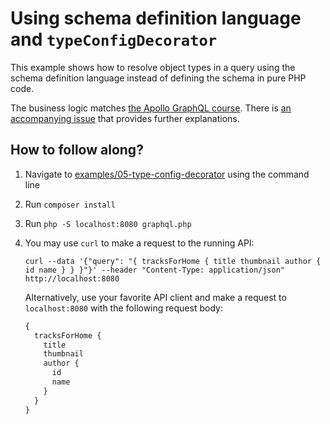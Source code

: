 # Using schema definition language and `typeConfigDecorator`

This example shows how to resolve object types in a query using the schema definition language instead of defining the schema in pure PHP code. 

The business logic matches [the Apollo GraphQL course](https://www.apollographql.com/tutorials/lift-off-part2/03-apollo-restdatasource).
There is [an accompanying issue](https://github.com/webonyx/graphql-php/issues/1699) that provides further explanations. 

## How to follow along?

1. Navigate to [examples/05-type-config-decorator](/examples/05-type-config-decorator) using the command line
2. Run `composer install`
3. Run `php -S localhost:8080 graphql.php`
4. You may use `curl` to make a request to the running API:
    
    ```
    curl --data '{"query": "{ tracksForHome { title thumbnail author { id name } } }"}' --header "Content-Type: application/json" http://localhost:8080
    ```

    Alternatively, use your favorite API client and make a request to `localhost:8080` with the following request body: 

    ```graphql
    {
      tracksForHome {
        title
        thumbnail
        author {
          id
          name
        }
      }
    }
    ```
